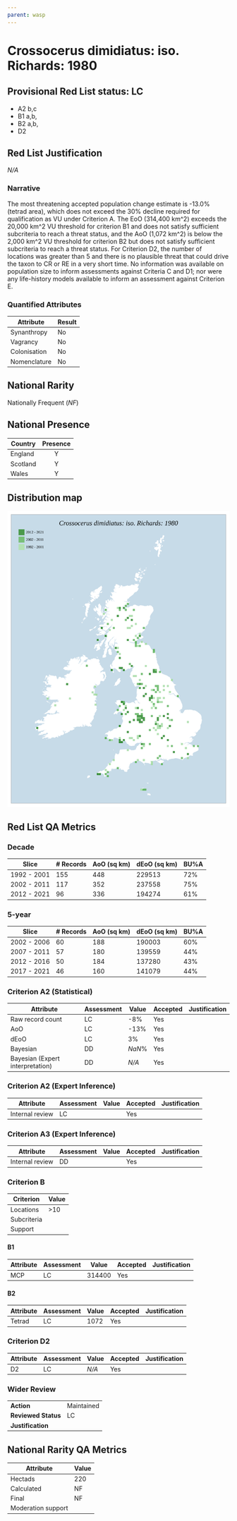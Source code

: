 ```yaml
---
parent: wasp
---
```


# Crossocerus dimidiatus: iso. Richards: 1980

## Provisional Red List status: LC
- A2 b,c
- B1 a,b, 
- B2 a,b, 
- D2

## Red List Justification
*N/A*
### Narrative


The most threatening accepted population change estimate is -13.0% (tetrad area), which does not exceed the 30% decline required for qualification as VU under Criterion A. The EoO (314,400 km^2) exceeds the 20,000 km^2 VU threshold for criterion B1 and does not satisfy sufficient subcriteria to reach a threat status, and the AoO (1,072 km^2) is below the 2,000 km^2 VU threshold for criterion B2 but does not satisfy sufficient subcriteria to reach a threat status. For Criterion D2, the number of locations was greater than 5 and there is no plausible threat that could drive the taxon to CR or RE in a very short time. No information was available on population size to inform assessments against Criteria C and D1; nor were any life-history models available to inform an assessment against Criterion E.
### Quantified Attributes
|Attribute|Result|
|---|---|
|Synanthropy|No|
|Vagrancy|No|
|Colonisation|No|
|Nomenclature|No|


## National Rarity
Nationally Frequent (*NF*)

## National Presence
|Country|Presence
|---|:-:|
|England|Y|
|Scotland|Y|
|Wales|Y|


## Distribution map
![](../map/400.svg)

## Red List QA Metrics
### Decade
| Slice | # Records | AoO (sq km) | dEoO (sq km) |BU%A |
|---|---|---|---|---|
|1992 - 2001|155|448|229513|72%|
|2002 - 2011|117|352|237558|75%|
|2012 - 2021|96|336|194274|61%|
### 5-year
| Slice | # Records | AoO (sq km) | dEoO (sq km) |BU%A |
|---|---|---|---|---|
|2002 - 2006|60|188|190003|60%|
|2007 - 2011|57|180|139559|44%|
|2012 - 2016|50|184|137280|43%|
|2017 - 2021|46|160|141079|44%|
### Criterion A2 (Statistical)
|Attribute|Assessment|Value|Accepted|Justification
|---|---|---|---|---|
|Raw record count|LC|-8%|Yes||
|AoO|LC|-13%|Yes||
|dEoO|LC|3%|Yes||
|Bayesian|DD|*NaN*%|Yes||
|Bayesian (Expert interpretation)|DD|*N/A*|Yes||
### Criterion A2 (Expert Inference)
|Attribute|Assessment|Value|Accepted|Justification
|---|---|---|---|---|
|Internal review|LC||Yes||
### Criterion A3 (Expert Inference)
|Attribute|Assessment|Value|Accepted|Justification
|---|---|---|---|---|
|Internal review|DD||Yes||
### Criterion B
|Criterion| Value|
|---|---|
|Locations|>10|
|Subcriteria||
|Support||
#### B1
|Attribute|Assessment|Value|Accepted|Justification
|---|---|---|---|---|
|MCP|LC|314400|Yes||
#### B2
|Attribute|Assessment|Value|Accepted|Justification
|---|---|---|---|---|
|Tetrad|LC|1072|Yes||
### Criterion D2
|Attribute|Assessment|Value|Accepted|Justification
|---|---|---|---|---|
|D2|LC|*N/A*|Yes||
### Wider Review
|  |  |
|---|---|
|**Action**|Maintained|
|**Reviewed Status**|LC|
|**Justification**||


## National Rarity QA Metrics
|Attribute|Value|
|---|---|
|Hectads|220|
|Calculated|NF|
|Final|NF|
|Moderation support||


